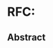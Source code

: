 # RFC: <REPLACE TITLE>

## Abstract

<REPLACE ABSTRACT>

<!--- Replace this line and start writing your RFC. Good luck! -->
